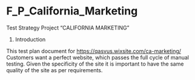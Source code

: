 # F_P_California_Marketing
Test Strategy
Project “CALIFORNIA MARKETING”

   1. Introduction
      
This test plan document for https://qasvus.wixsite.com/ca-marketing/
Customers want a perfect website, which passes the full cycle of manual testing. Given the specificity of
the site it is important to have the same quality of the site as per requirements.

